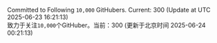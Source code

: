 Committed to Following `10,000` GitHubers. Current: <!-- FOLLOWING_COUNT -->300<!-- FOLLOWING_COUNT --> (Update at UTC <!-- LAST_UPDATED -->2025-06-23 16:21:13<!-- LAST_UPDATED -->)<br>
致力于关注`10,000`个GitHuber。当前：<!-- FOLLOWING_COUNT -->300<!-- FOLLOWING_COUNT --> (更新于北京时间 <!-- LAST_UPDATED_CST -->2025-06-24 00:21:13<!-- LAST_UPDATED_CST -->)
